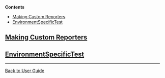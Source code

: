 <!--
GENERATED FILE - DO NOT EDIT
This file was generated by [MarkdownSnippets](https://github.com/SimonCropp/MarkdownSnippets).
Source File: /ApprovalTests/docs/mdsource/Features.source.md
To change this file edit the source file and then run MarkdownSnippets.
-->
<!-- START doctoc generated TOC please keep comment here to allow auto update -->
<!-- DON'T EDIT THIS SECTION, INSTEAD RE-RUN doctoc TO UPDATE -->
**Contents**

- [Making Custom Reporters](#making-custom-reporters)
- [EnvironmentSpecificTest](#environmentspecifictest)

<!-- END doctoc generated TOC please keep comment here to allow auto update -->

## [Making Custom Reporters](Reporters.md)

## [EnvironmentSpecificTest](EnvironmentSpecificTest.md)

---

[Back to User Guide](/doc/README.md#top)
